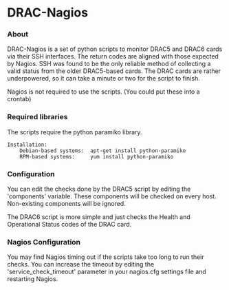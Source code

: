 # DRAC-Nagios

### About

DRAC-Nagios is a set of python scripts to monitor DRAC5 and DRAC6 cards via their SSH interfaces. The return codes are aligned with those expected by Nagios. SSH was found to be the only reliable method of collecting a valid status from the older DRAC5-based cards. The DRAC cards are rather underpowered, so it can take a minute or two for the script to finish.

Nagios is not required to use the scripts. (You could put these into a crontab)

### Required libraries

The scripts require the python paramiko library.

	Installation:
		Debian-based systems:  apt-get install python-paramiko
		RPM-based systems:     yum install python-paramiko

### Configuration

You can edit the checks done by the DRAC5 script by editing the 'components' variable. These components will be checked on every host. Non-existing components will be ignored.

The DRAC6 script is more simple and just checks the Health and Operational Status codes of the DRAC card.

### Nagios Configuration

You may find Nagios timing out if the scripts take too long to run their checks. You can increase the timeout by editing the 'service_check_timeout' parameter in your nagios.cfg settings file and restarting Nagios.

